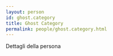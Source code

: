 ```yaml
---
layout: person
id: ghost.category
title: Ghost Category
permalink: people/ghost.category.html
---
```


Dettagli della persona